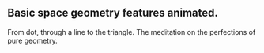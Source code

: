 ## Basic space geometry features animated.

From dot, through a line to the triangle. The meditation on the perfections of pure geometry.